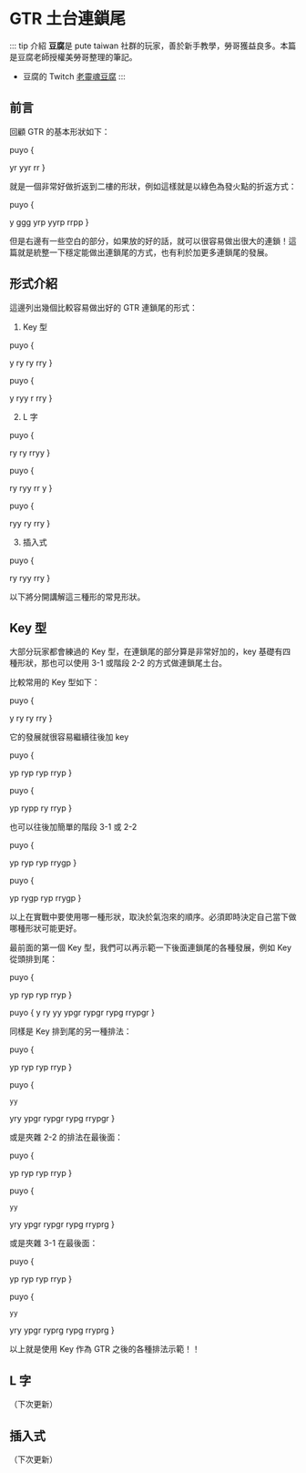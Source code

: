 # GTR 土台連鎖尾

::: tip 介紹
**豆腐**是 pute taiwan 社群的玩家，善於新手教學，勞哥獲益良多。本篇是豆腐老師授權美勞哥整理的筆記。

- 豆腐的 Twitch [老靈魂豆腐](https://twitch.tv/st6601)
:::

## 前言

回顧 GTR 的基本形狀如下：

puyo {



yr
yyr
rr
}

就是一個非常好做折返到二樓的形狀，例如這樣就是以綠色為發火點的折返方式：

puyo {

y
ggg
yrp
yyrp
rrpp
}

但是右邊有一些空白的部分，如果放的好的話，就可以很容易做出很大的連鎖！這篇就是統整一下穩定能做出連鎖尾的方式，也有利於加更多連鎖尾的發展。

## 形式介紹

這邊列出幾個比較容易做出好的 GTR 連鎖尾的形式：

1. Key 型

puyo {


  y
 ry
  ry
rry
}

puyo {


  y
 ryy
  r
rry
}

2. L 字

puyo {


  
 ry
  ry
rryy
}

puyo {


  
 ry
  ryy
rr y
}

puyo {


  
 ryy
  ry
rry
}

3. 插入式

puyo {


  
 ry
  ryy
rry
}

以下將分開講解這三種形的常見形狀。

## Key 型

大部分玩家都會練過的 Key 型，在連鎖尾的部分算是非常好加的，key 基礎有四種形狀，那也可以使用 3-1 或階段 2-2 的方式做連鎖尾土台。

比較常用的 Key 型如下：

puyo {


  y
 ry
  ry
rry
}

它的發展就很容易繼續往後加 key

puyo {


  yp
 ryp
  ryp
rryp
}

puyo {


  yp
 rypp
  ry
rryp
}

也可以往後加簡單的階段 3-1 或 2-2

puyo {


  yp
 ryp
  ryp
rrygp
}

puyo {


  yp
 rygp
  ryp
rrygp
}

以上在實戰中要使用哪一種形狀，取決於氣泡來的順序。必須即時決定自己當下做哪種形狀可能更好。

最前面的第一個 Key 型，我們可以再示範一下後面連鎖尾的各種發展，例如 Key 從頭排到尾：

puyo {



  yp
 ryp
  ryp
rryp
}

puyo {
    y
    ry
    yy
  ypgr
 rypgr
  rypg
rrypgr
}

同樣是 Key 排到尾的另一種排法：

puyo {



  yp
 ryp
  ryp
rryp
}

puyo {
    
    yy
   yry
  ypgr
 rypgr
  rypg
rrypgr
}

或是夾雜 2-2 的排法在最後面：

puyo {



  yp
 ryp
  ryp
rryp
}

puyo {
    
    yy
   yry
  ypgr
 rypgr
  rypg
rryprg
}

或是夾雜 3-1 在最後面：

puyo {



  yp
 ryp
  ryp
rryp
}

puyo {
    
    yy
   yry
  ypgr
 ryprg
  rypg
rryprg
}

以上就是使用 Key 作為 GTR 之後的各種排法示範！！

## L 字

（下次更新）

## 插入式

（下次更新）